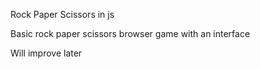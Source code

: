 Rock Paper Scissors in js

Basic rock paper scissors browser game with an interface

Will improve later
